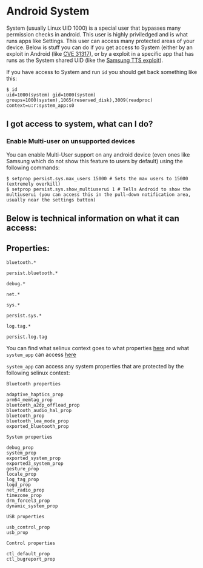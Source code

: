 # Android System
System (usually Linux UID 1000) is a special user that bypasses many permission checks in android. This user is highly priviledged and is what runs apps like Settings. This user can access many protected areas of your device. Below is stuff you can do if you get access to System (either by an exploit in Android (like [CVE 31317](https://github.com/oddbyte/CVE-2024-31317)), or by a exploit in a specific app that has runs as the System shared UID (like the [Samsung TTS exploit](https://www.google.com/search?q=samsung+tts+shell)).

If you have access to System and run `id` you should get back something like this:
```
$ id
uid=1000(system) gid=1000(system) groups=1000(system),1065(reserved_disk),3009(readproc) context=u:r:system_app:s0
```

## I got access to system, what can I do?

### Enable Multi-user on unsupported devices
You can enable Multi-User support on any android device (even ones like Samsung which do not show this feature to users by default) using the following commands:
```
$ setprop persist.sys.max_users 15000 # Sets the max users to 15000 (extremely overkill)
$ setprop persist.sys.show_multiuserui 1 # Tells Android to show the multiuserui (you can access this in the pull-down notification area, usually near the settings button)
```

## Below is technical information on what it can access:
## Properties:
`bluetooth.*`

`persist.bluetooth.*`

`debug.*`

`net.*`

`sys.*`

`persist.sys.*`

`log.tag.*`

`persist.log.tag`

You can find what selinux context goes to what properties [here](https://android.googlesource.com/platform/system/sepolicy/+/main/private/property_contexts) and what `system_app` can access [here](https://android.googlesource.com/platform/system/sepolicy/+/main/private/system_app.te)

`system_app` can access any system properties that are protected by the following selinux context:
```
Bluetooth properties

adaptive_haptics_prop
arm64_memtag_prop
bluetooth_a2dp_offload_prop
bluetooth_audio_hal_prop
bluetooth_prop
bluetooth_lea_mode_prop
exported_bluetooth_prop

System properties

debug_prop
system_prop
exported_system_prop
exported3_system_prop
gesture_prop
locale_prop
log_tag_prop
logd_prop
net_radio_prop
timezone_prop
drm_forcel3_prop
dynamic_system_prop

USB properties

usb_control_prop
usb_prop

Control properties

ctl_default_prop
ctl_bugreport_prop
``` 

